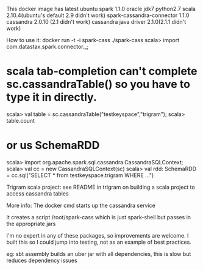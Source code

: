 
This docker image has 
latest ubuntu
spark 1.1.0
oracle jdk7
python2.7
scala 2.10.4(ubuntu's default 2.9 didn't work)
spark-cassandra-connector 1.1.0
cassandra 2.0.10 (2.1 didn't work)
cassandra java driver 2.1.0(2.1.1 didn't work)

How to use it:
docker run -t -i spark-cass
./spark-cass
scala>   import com.datastax.spark.connector._;
# scala tab-completion can't complete sc.cassandraTable() so you have to type it in directly.
scala>   val table = sc.cassandraTable("testkeyspace","trigram");
scala>   table.count

# or us SchemaRDD
scala>   import org.apache.spark.sql.cassandra.CassandraSQLContext;
scala>   val cc = new CassandraSQLContext(sc)
scala>   val rdd: SchemaRDD = cc.sql("SELECT * from testkeyspace.trigram WHERE ...")

Trigram scala project:
see README in trigram on building a scala project to access cassandra tables

More info:
The docker cmd starts up the cassandra service

It creates a script /root/spark-cass which is just spark-shell but passes in the appropriate jars 

I'm no expert in any of these packages, so improvements are welcome. I built this so I could 
jump into testing, not as an example of best practices.

eg: sbt assembly builds an uber jar with all dependencies, this is slow but reduces dependency issues

